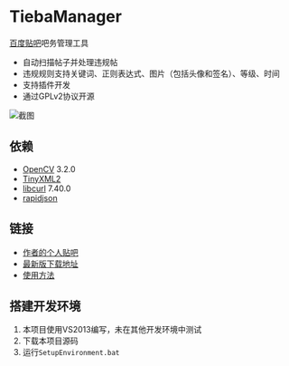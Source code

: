 TiebaManager
=========

[百度贴吧](http://tieba.baidu.com/)吧务管理工具  

* 自动扫描帖子并处理违规帖
* 违规规则支持关键词、正则表达式、图片（包括头像和签名）、等级、时间
* 支持插件开发
* 通过GPLv2协议开源

![截图](https://github.com/xfgryujk/TiebaManager/blob/master/.wiki/image/snapshot.png)


依赖
---------

* [OpenCV](http://opencv.org/) 3.2.0
* [TinyXML2](http://www.grinninglizard.com/tinyxml2/index.html)
* [libcurl](https://curl.haxx.se/libcurl/) 7.40.0
* [rapidjson](http://rapidjson.org/)


链接
---------

* [作者的个人贴吧](http://tieba.baidu.com/f?kw=%D2%BB%B8%F6%BC%AB%C6%E4%D2%FE%C3%D8%D6%BB%D3%D0xfgryujk%D6%AA%B5%C0%B5%C4%B5%D8%B7%BD)
* [最新版下载地址](https://github.com/xfgryujk/TiebaManager/wiki/%E5%B8%B8%E8%A7%81%E9%97%AE%E9%A2%98#%E5%9C%A8%E5%93%AA%E9%87%8C%E5%8F%AF%E4%BB%A5%E4%B8%8B%E8%BD%BD%E6%9C%80%E6%96%B0%E7%89%88)
* [使用方法](https://github.com/xfgryujk/TiebaManager/wiki/%E5%A6%82%E4%BD%95%E4%BD%BF%E7%94%A8)


搭建开发环境
---------

1. 本项目使用VS2013编写，未在其他开发环境中测试
2. 下载本项目源码
3. 运行`SetupEnvironment.bat`
